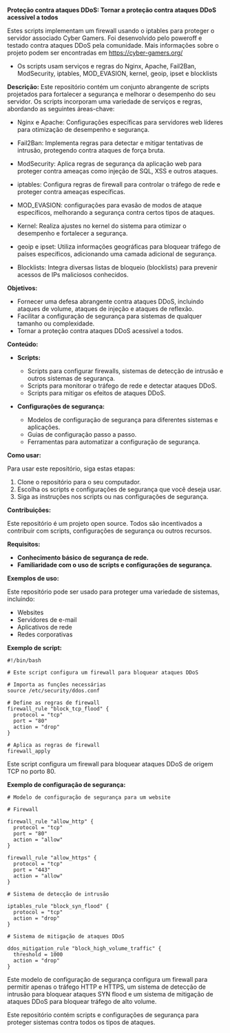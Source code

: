 **Proteção contra ataques DDoS: Tornar a proteção contra ataques DDoS acessível a todos**

Estes scripts implementam um firewall usando o iptables para proteger o servidor associado Cyber Gamers.
Foi desenvolvido pelo poweroff e testado contra ataques DDoS pela comunidade.
Mais informações sobre o projeto podem ser encontradas em https://cyber-gamers.org/
* Os scripts usam serviços e regras do Nginx, Apache, Fail2Ban, ModSecurity, iptables, MOD_EVASION, kernel, geoip, ipset e blocklists

**Descrição:**
Este repositório contém um conjunto abrangente de scripts projetados para fortalecer a segurança e melhorar o desempenho do seu servidor.
Os scripts incorporam uma variedade de serviços e regras, abordando as seguintes áreas-chave:

* Nginx e Apache: Configurações específicas para servidores web líderes para otimização de desempenho e segurança.

* Fail2Ban: Implementa regras para detectar e mitigar tentativas de intrusão, protegendo contra ataques de força bruta.

* ModSecurity: Aplica regras de segurança da aplicação web para proteger contra ameaças como injeção de SQL, XSS e outros ataques.

* iptables: Configura regras de firewall para controlar o tráfego de rede e proteger contra ameaças específicas.

* MOD_EVASION: configurações para evasão de modos de ataque específicos, melhorando a segurança contra certos tipos de ataques.

* Kernel: Realiza ajustes no kernel do sistema para otimizar o desempenho e fortalecer a segurança.

* geoip e ipset: Utiliza informações geográficas para bloquear tráfego de países específicos, adicionando uma camada adicional de segurança.

* Blocklists: Integra diversas listas de bloqueio (blocklists) para prevenir acessos de IPs maliciosos conhecidos.


**Objetivos:**

* Fornecer uma defesa abrangente contra ataques DDoS, incluindo ataques de volume, ataques de injeção e ataques de reflexão.
* Facilitar a configuração de segurança para sistemas de qualquer tamanho ou complexidade.
* Tornar a proteção contra ataques DDoS acessível a todos.

**Conteúdo:**

* **Scripts:**
    * Scripts para configurar firewalls, sistemas de detecção de intrusão e outros sistemas de segurança.
    * Scripts para monitorar o tráfego de rede e detectar ataques DDoS.
    * Scripts para mitigar os efeitos de ataques DDoS.
      
* **Configurações de segurança:**
    * Modelos de configuração de segurança para diferentes sistemas e aplicações.
    * Guias de configuração passo a passo.
    * Ferramentas para automatizar a configuração de segurança.

**Como usar:**

Para usar este repositório, siga estas etapas:

1. Clone o repositório para o seu computador.
2. Escolha os scripts e configurações de segurança que você deseja usar.
3. Siga as instruções nos scripts ou nas configurações de segurança.

**Contribuições:**

Este repositório é um projeto open source. Todos são incentivados a contribuir com scripts, configurações de segurança ou outros recursos.

**Requisitos:**

* **Conhecimento básico de segurança de rede.**
* **Familiaridade com o uso de scripts e configurações de segurança.**

**Exemplos de uso:**

Este repositório pode ser usado para proteger uma variedade de sistemas, incluindo:

* Websites
* Servidores de e-mail
* Aplicativos de rede
* Redes corporativas

**Exemplo de script:**

```
#!/bin/bash

# Este script configura um firewall para bloquear ataques DDoS

# Importa as funções necessárias
source /etc/security/ddos.conf

# Define as regras de firewall
firewall_rule "block_tcp_flood" {
  protocol = "tcp"
  port = "80"
  action = "drop"
}

# Aplica as regras de firewall
firewall_apply
```

Este script configura um firewall para bloquear ataques DDoS de origem TCP no porto 80.

**Exemplo de configuração de segurança:**

```
# Modelo de configuração de segurança para um website

# Firewall

firewall_rule "allow_http" {
  protocol = "tcp"
  port = "80"
  action = "allow"
}

firewall_rule "allow_https" {
  protocol = "tcp"
  port = "443"
  action = "allow"
}

# Sistema de detecção de intrusão

iptables_rule "block_syn_flood" {
  protocol = "tcp"
  action = "drop"
}

# Sistema de mitigação de ataques DDoS

ddos_mitigation_rule "block_high_volume_traffic" {
  threshold = 1000
  action = "drop"
}
```

Este modelo de configuração de segurança configura um firewall para permitir apenas o tráfego HTTP e HTTPS, um sistema de detecção de intrusão para bloquear ataques SYN flood e um sistema de mitigação de ataques DDoS para bloquear tráfego de alto volume.

Este repositório contém scripts e configurações de segurança para proteger sistemas contra todos os tipos de ataques.
